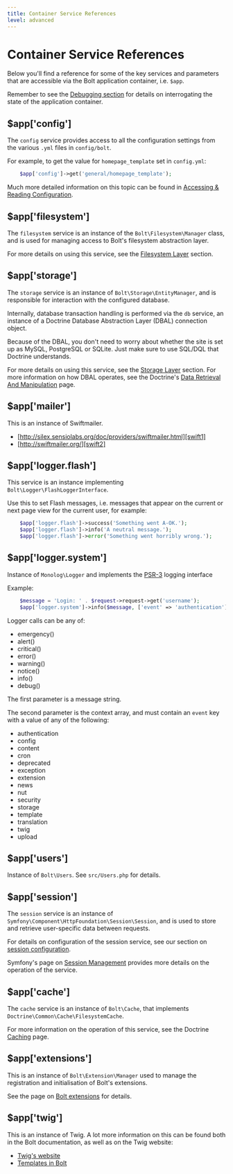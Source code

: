 ```yaml
---
title: Container Service References
level: advanced
---
```

Container Service References
============================

Below you'll find a reference for some of the key services and parameters that
are accessible via the Bolt application container, i.e. `$app`.

Remember to see the [Debugging section](../debugging) for details on
interrogating the state of the application container.


## $app['config']

The `config` service provides access to all the configuration settings from the
various `.yml` files in `config/bolt`.

For example, to get the value for `homepage_template` set in `config.yml`:

```php
    $app['config']->get('general/homepage_template');
```

Much more detailed information on this topic can be found in
[Accessing & Reading Configuration][configuration].

## $app['filesystem']

The `filesystem` service is an instance of the `Bolt\Filesystem\Manager` class,
and is used for managing access to Bolt's filesystem abstraction layer.

For more details on using this service, see the [Filesystem Layer](../extensions/filesystem)
section.


## $app['storage']

The `storage` service is an instance of `Bolt\Storage\EntityManager`, and is
responsible for interaction with the configured database.

Internally, database transaction handling is performed via the `db` service, an
instance of a Doctrine Database Abstraction Layer (DBAL) connection object.

Because of the DBAL, you don't need to worry about whether the site is set up
as MySQL, PostgreSQL or SQLite. Just make sure to use SQL/DQL that Doctrine
understands.

For more details on using this service, see the [Storage Layer](../extensions/storage)
section. For more information on how DBAL operates, see the Doctrine's
[Data Retrieval And Manipulation][dbal] page.


## $app['mailer']

This is an instance of Swiftmailer.

- [http://silex.sensiolabs.org/doc/providers/swiftmailer.html][swift1]
- [http://swiftmailer.org/][swift2]


## $app['logger.flash']

This service is an instance implementing `Bolt\Logger\FlashLoggerInterface`.

Use this to set Flash messages, i.e. messages that appear on the current or
next page view for the current user, for example:

```php
    $app['logger.flash']->success('Something went A-OK.');
    $app['logger.flash']->info('A neutral message.');
    $app['logger.flash']->error('Something went horribly wrong.');
```


## $app['logger.system']

Instance of `Monolog\Logger` and implements the [PSR-3][psr3] logging interface

Example:

```php
    $message = 'Login: ' . $request->request->get('username');
    $app['logger.system']->info($message, ['event' => 'authentication']);
```

Logger calls can be any of:
  * emergency()
  * alert()
  * critical()
  * error()
  * warning()
  * notice()
  * info()
  * debug()

The first parameter is a message string.

The second parameter is the context array, and must contain an `event` key with
a value of any of the following:
  * authentication
  * config
  * content
  * cron
  * deprecated
  * exception
  * extension
  * news
  * nut
  * security
  * storage
  * template
  * translation
  * twig
  * upload


## $app['users']

Instance of `Bolt\Users`. See `src/Users.php` for details.


## $app['session']

The `session` service is an instance of `Symfony\Component\HttpFoundation\Session\Session`,
and is used to store and retrieve user-specific data between requests.

For details on configuration of the session service, see our section on
[session configuration](../configuration/advanced/sessions).

Symfony's page on [Session Management][session] provides more details on the
operation of the service.


## $app['cache']

The `cache` service is an instance of `Bolt\Cache`, that implements
`Doctrine\Common\Cache\FilesystemCache`.

For more information on the operation of this service, see the Doctrine
[Caching][doctrine-cache] page.


## $app['extensions']

This is an instance of `Bolt\Extension\Manager` used to manage the registration
and initialisation of Bolt's extensions.

See the page on [Bolt extensions](../extensions/introduction) for details.


## $app['twig']

This is an instance of Twig. A lot more information on this can be found both in
the Bolt documentation, as well as on the Twig website:

  - [Twig's website](http://twig.sensiolabs.org/)
  - [Templates in Bolt](../templating/templates-routes)


[configuration]: ../configuration/reading
[dbal]: http://docs.doctrine-project.org/projects/doctrine-dbal/en/latest/reference/data-retrieval-and-manipulation.html
[doctrine-cache]: http://docs.doctrine-project.org/projects/doctrine-common/en/latest/reference/caching.html
[psr3]: https://github.com/php-fig/fig-standards/blob/master/accepted/PSR-3-logger-interface.md
[session]: https://symfony.com/doc/2.8/components/http_foundation/sessions.html
[swift-silex]: http://silex.sensiolabs.org/doc/providers/swiftmailer.html
[swift]: http://swiftmailer.org/
